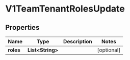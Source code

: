 # V1TeamTenantRolesUpdate

## Properties
Name | Type | Description | Notes
------------ | ------------- | ------------- | -------------
**roles** | **List&lt;String&gt;** |  |  [optional]
